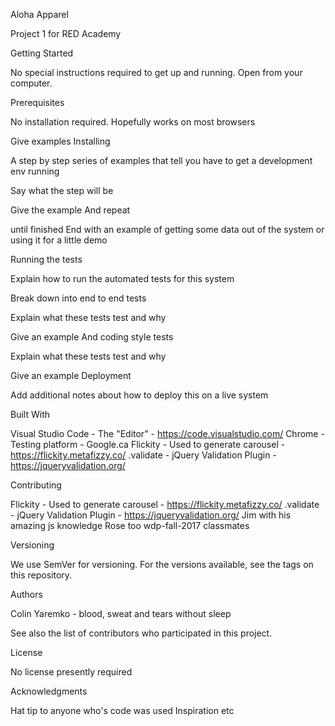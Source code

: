 Aloha Apparel

Project 1 for RED Academy

Getting Started

No special instructions required to get up and running.  Open from your computer.

Prerequisites

No installation required.  Hopefully works on most browsers

Give examples
Installing

A step by step series of examples that tell you have to get a development env running

Say what the step will be

Give the example
And repeat

until finished
End with an example of getting some data out of the system or using it for a little demo

Running the tests

Explain how to run the automated tests for this system

Break down into end to end tests

Explain what these tests test and why

Give an example
And coding style tests

Explain what these tests test and why

Give an example
Deployment

Add additional notes about how to deploy this on a live system

Built With

Visual Studio Code - The "Editor" - https://code.visualstudio.com/
Chrome - Testing platform - Google.ca
Flickity - Used to generate carousel - https://flickity.metafizzy.co/
.validate - jQuery Validation Plugin - https://jqueryvalidation.org/

Contributing

Flickity - Used to generate carousel - https://flickity.metafizzy.co/
.validate - jQuery Validation Plugin - https://jqueryvalidation.org/
Jim with his amazing js knowledge
Rose too
wdp-fall-2017 classmates

Versioning

We use SemVer for versioning. For the versions available, see the tags on this repository.

Authors

Colin Yaremko - blood, sweat and tears without sleep

See also the list of contributors who participated in this project.

License

No license presently required

Acknowledgments

Hat tip to anyone who's code was used
Inspiration
etc